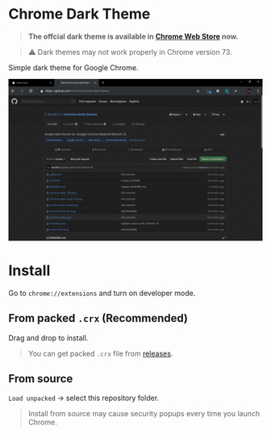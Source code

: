 # Chrome Dark Theme
> **The offcial dark theme is available in [Chrome Web Store](https://chrome.google.com/webstore/detail/just-black/aghfnjkcakhmadgdomlmlhhaocbkloab) now.**

> ⚠ Dark themes may not work properly in Chrome version 73.

Simple dark theme for Google Chrome.

![Screenshot](screenshot.png)

# Install
Go to `chrome://extensions` and turn on developer mode.

## From packed `.crx` (Recommended)
Drag and drop to install.

> You can get packed `.crx` file from [releases](https://github.com/the1812/chrome-dark-theme/releases).
## From source
`Load unpacked` → select this repository folder.
> Install from source may cause security popups every time you launch Chrome.
